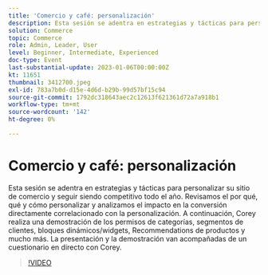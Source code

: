 ```yaml
---
title: 'Comercio y café: personalización'
description: Esta sesión se adentra en estrategias y tácticas para personalizar su sitio de comercio y seguir siendo competitivo todo el año. Revisamos el por qué, qué y cómo personalizar y analizamos el impacto en la conversión directamente correlacionado con la personalización. A continuación, Corey realiza una demostración de los permisos de categorías, segmentos de clientes, bloques dinámicos/widgets, Recommendations de productos y mucho más. La presentación y la demostración van acompañadas de un cuestionario en directo con Corey.
solution: Commerce
topic: Commerce
role: Admin, Leader, User
level: Beginner, Intermediate, Experienced
doc-type: Event
last-substantial-update: 2023-01-06T00:00:00Z
kt: 11651
thumbnail: 3412700.jpeg
exl-id: 783a7b0d-d15e-4d6d-b29b-99d57bf15c94
source-git-commit: 1792dc318643aec2c12613f621361d72a7a918b1
workflow-type: tm+mt
source-wordcount: '142'
ht-degree: 0%

---
```


# Comercio y café: personalización

Esta sesión se adentra en estrategias y tácticas para personalizar su sitio de comercio y seguir siendo competitivo todo el año. Revisamos el por qué, qué y cómo personalizar y analizamos el impacto en la conversión directamente correlacionado con la personalización. A continuación, Corey realiza una demostración de los permisos de categorías, segmentos de clientes, bloques dinámicos/widgets, Recommendations de productos y mucho más. La presentación y la demostración van acompañadas de un cuestionario en directo con Corey.

>[!VIDEO](https://video.tv.adobe.com/v/3412700/?quality=12&learn=on)
